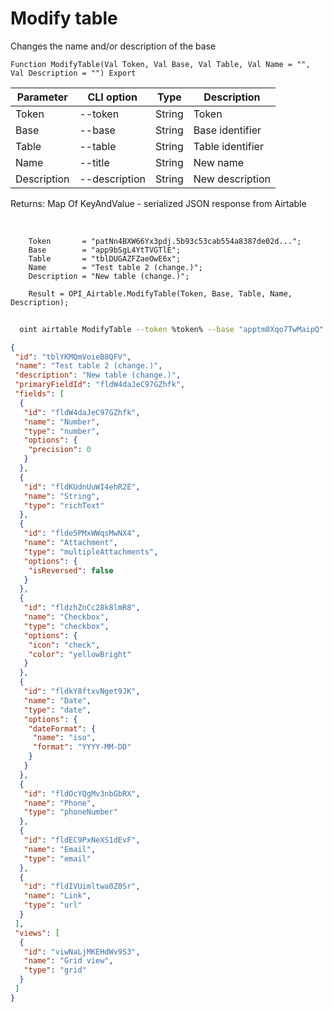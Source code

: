 ﻿---
sidebar_position: 2
---

# Modify table
 Changes the name and/or description of the base



`Function ModifyTable(Val Token, Val Base, Val Table, Val Name = "", Val Description = "") Export`

  | Parameter | CLI option | Type | Description |
  |-|-|-|-|
  | Token | --token | String | Token |
  | Base | --base | String | Base identifier |
  | Table | --table | String | Table identifier |
  | Name | --title | String | New name |
  | Description | --description | String | New description |

  
  Returns:  Map Of KeyAndValue - serialized JSON response from Airtable

<br/>




```bsl title="Code example"
    Token       = "patNn4BXW66Yx3pdj.5b93c53cab554a8387de02d...";
    Base        = "app9bSgL4YtTVGTlE";
    Table       = "tblDUGAZFZaeOwE6x";
    Name        = "Test table 2 (change.)";
    Description = "New table (change.)";

    Result = OPI_Airtable.ModifyTable(Token, Base, Table, Name, Description);
```



```sh title="CLI command example"
    
  oint airtable ModifyTable --token %token% --base "apptm8Xqo7TwMaipQ" --table "tbl9G4jVoTJpxYwSY" --title "Test table 2 (change.)" --description %description%

```

```json title="Result"
{
 "id": "tblYKMQmVoieB8QFV",
 "name": "Test table 2 (change.)",
 "description": "New table (change.)",
 "primaryFieldId": "fldW4daJeC97GZhfk",
 "fields": [
  {
   "id": "fldW4daJeC97GZhfk",
   "name": "Number",
   "type": "number",
   "options": {
    "precision": 0
   }
  },
  {
   "id": "fldKUdnUuWI4ehR2E",
   "name": "String",
   "type": "richText"
  },
  {
   "id": "flde5PMxWWqsMwNX4",
   "name": "Attachment",
   "type": "multipleAttachments",
   "options": {
    "isReversed": false
   }
  },
  {
   "id": "fldzhZnCc28k8lmR8",
   "name": "Checkbox",
   "type": "checkbox",
   "options": {
    "icon": "check",
    "color": "yellowBright"
   }
  },
  {
   "id": "fldkY8ftxvNget9JK",
   "name": "Date",
   "type": "date",
   "options": {
    "dateFormat": {
     "name": "iso",
     "format": "YYYY-MM-DD"
    }
   }
  },
  {
   "id": "fldOcYQgMv3nbGbRX",
   "name": "Phone",
   "type": "phoneNumber"
  },
  {
   "id": "fldEC9PxNeXS1dEvF",
   "name": "Email",
   "type": "email"
  },
  {
   "id": "fldIVUimltwa0Z0Sr",
   "name": "Link",
   "type": "url"
  }
 ],
 "views": [
  {
   "id": "viwNaLjMKEHdWv9S3",
   "name": "Grid view",
   "type": "grid"
  }
 ]
}
```
